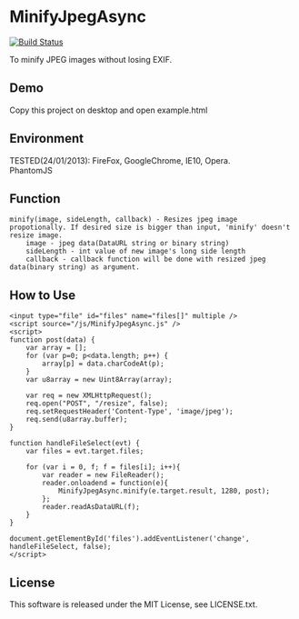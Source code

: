 MinifyJpegAsync
===============
[![Build Status](https://travis-ci.org/hMatoba/MinifyJpegAsync.svg)](https://travis-ci.org/hMatoba/MinifyJpegAsync)

To minify JPEG images without losing EXIF.


Demo
----
Copy this project on desktop and open example.html


Environment
-----------
TESTED(24/01/2013): FireFox, GoogleChrome, IE10, Opera.  
PhantomJS


Function
--------
    minify(image, sideLength, callback) - Resizes jpeg image propotionally. If desired size is bigger than input, 'minify' doesn't resize image.
        image - jpeg data(DataURL string or binary string)
        sideLength - int value of new image's long side length
        callback - callback function will be done with resized jpeg data(binary string) as argument.


How to Use
----------
    <input type="file" id="files" name="files[]" multiple />
    <script source="/js/MinifyJpegAsync.js" />
    <script>
    function post(data) {
        var array = [];
        for (var p=0; p<data.length; p++) {
            array[p] = data.charCodeAt(p);
        }
        var u8array = new Uint8Array(array);

        var req = new XMLHttpRequest();
        req.open("POST", "/resize", false);
        req.setRequestHeader('Content-Type', 'image/jpeg');
        req.send(u8array.buffer);
    }

    function handleFileSelect(evt) {
        var files = evt.target.files;

        for (var i = 0, f; f = files[i]; i++){
            var reader = new FileReader();
            reader.onloadend = function(e){
                MinifyJpegAsync.minify(e.target.result, 1280, post);
            };
            reader.readAsDataURL(f);
        }
    }

    document.getElementById('files').addEventListener('change', handleFileSelect, false);
    </script>


License
-------
This software is released under the MIT License, see LICENSE.txt.
